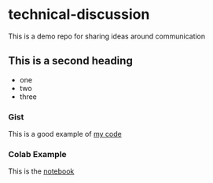 # technical-discussion
This is a demo repo for sharing ideas around communication

## This is a second heading

* one
* two
* three

### Gist

This is a good example of [my code](https://gist.github.com/kennyrogers330/fa2626a9821c22bf49063287c0b3e752)

### Colab Example

This is the [notebook]()
